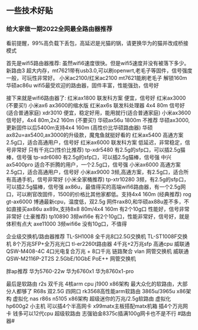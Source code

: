 ## 一些技术好贴

### 给大家做一期2022全网最全路由器推荐 ###
看前提醒，99%高负载下丢包，高延迟是光猫的锅，请更换华为的猫并改成桥接模式

首先是wifi5路由器推荐:
虽然wifi6速度很快。但是wifi5速度并没有被落下多少。
新路由3 超大内存，mt7621带有usb3.0,可以刷openwrt,老毛子等固件，信号强度一般，可玩性非常好。
小米ac2100/红米ac2100 mt7621能刷老毛子 解锁160m
华硕ac86u wifi5最受欢迎的路由器，固件丰富，性能强劲，信号好

接下来就是wifi6路由器了:
红米ax1800 联发科方案 便宜，信号好
红米ax3000 (不要买!)
小米ax6 ax3600的缩水版 
红米ax6s 联发科处理器 4x4 80m 信号好 (适合普通家庭)
xdr3010 便宜，稳定好用，能用就行(适合普通家庭)
小米ax3600 信号好，4x4 80m,2x2 160m (不要买!)
华硕ax56u 1800m 不推荐
华硕ax3000,更新固件以后5400m支持4x4 160m (高性价比华硕路由器)
华硕ax82u=ax5400,ax3000的升级款，魔鬼鱼就挺好看的
红米ax5400 高通方案 2.5g口，适合高通用户，信号好
红米ax6000 联发科方案 低延迟，非常稳定，信号非常好 只有千兆口(性价比推荐)
tp-xdr5480 有2.5g的sfp口，可以插2.5g猫棒，信号强
tp-xdr6080 有2.5g的sfp口，可以插2.5g猫棒，信号强
中兴ax5400pro 适合不折腾的用户，一个2.5g口，信号强
小米ax6000 高通方案 2.5g口，适合高通用户，信号好
小米ax9000 3频,高通方案，有2.5g口，适合所有高通手机，信号非常好 (小米全家桶推荐)
tp-xtr10280 3频，有2.5g的sfp口，可以插2.5g猫棒，信号强
ax86u，最值得买的高端wifi6路由器，有一个2.5g网口，可以刷官改固件，1500的价格比其他家都低。支持4x4 160m (经典推荐)
rog gt-ax6000 博通最新cpu，温度低，双2.5g 
网件rax80,和华硕ax88u差不多，不如直接买ax86u
ax89x,支持8x8 80m/4x4 160m 有2个10g口 性能好，信号非常非常好 (土豪推荐)
tp10890 3频wifi6e 有2个10g口，性能非常好，信号好，就是体积有点大
axe11000 3频wifi6e 没有10g口，不值得

企业级交换机/路由器推荐
TL-SH1008 全千兆8口2.5G交换机
TL-ST1008F交换机 8个万兆SFP+全万兆光口
tl-er2260t路由器 4千兆+2万兆sfp 高通cpu
威联通 QSW-M408-4C 4口光电复合万兆 + 8口千兆 链路聚合 vlan 网管交换机
威联通 QSW-M2116P-2T2S 2.5GbE/10GbE PoE++ 网管交换机

胖ap推荐
华为5760-22w
华为6760x1
华为8760x1-pro

最后是软路由
r2s 双千兆 4核arm cpu
j1900 x86架构 最大众化的软路由，大部分人都够了
R68s 双2.5G 四网口 rk3568高性能arm软路由
3865u/3965u x86架构 虚拟化 nas
r86s n5105 x86架构 超级迷你的万兆/2.5g软路由 虚拟化
hp600g2 小主机 可以插4个半高网卡
x99matx主板搭配matx机箱 插4个万兆网卡
钱多可以12代cpu
超级软路由 志强铂金8375c插满100g网卡也不是不行
#路由器#

